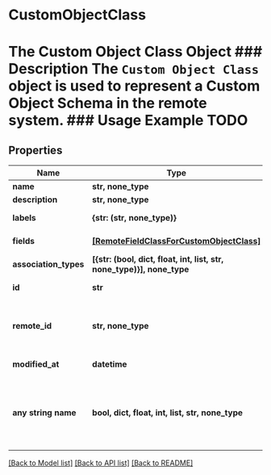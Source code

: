 # CustomObjectClass

# The Custom Object Class Object ### Description The `Custom Object Class` object is used to represent a Custom Object Schema in the remote system. ### Usage Example TODO

## Properties

| Name                  | Type                                                                                  | Description                                                        | Notes                 |
| --------------------- | ------------------------------------------------------------------------------------- | ------------------------------------------------------------------ | --------------------- |
| **name**              | **str, none_type**                                                                    |                                                                    | [optional]            |
| **description**       | **str, none_type**                                                                    |                                                                    | [optional]            |
| **labels**            | **{str: (str, none_type)}**                                                           |                                                                    | [optional] [readonly] |
| **fields**            | [**[RemoteFieldClassForCustomObjectClass]**](RemoteFieldClassForCustomObjectClass.md) |                                                                    | [optional] [readonly] |
| **association_types** | **[{str: (bool, dict, float, int, list, str, none_type)}], none_type**                |                                                                    | [optional] [readonly] |
| **id**                | **str**                                                                               |                                                                    | [optional] [readonly] |
| **remote_id**         | **str, none_type**                                                                    | The third-party API ID of the matching object.                     | [optional]            |
| **modified_at**       | **datetime**                                                                          |                                                                    | [optional] [readonly] |
| **any string name**   | **bool, dict, float, int, list, str, none_type**                                      | any string name can be used but the value must be the correct type | [optional]            |

[[Back to Model list]](../README.md#documentation-for-models) [[Back to API list]](../README.md#documentation-for-api-endpoints) [[Back to README]](../README.md)
